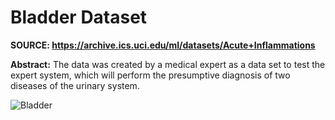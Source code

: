 # Bladder Dataset
**SOURCE: https://archive.ics.uci.edu/ml/datasets/Acute+Inflammations**

**Abstract:** The data was created by a medical expert as a data set to test 
the expert system, which will perform the presumptive diagnosis of two 
diseases of the urinary system.

![Bladder](images/Day%2009.jpg)

